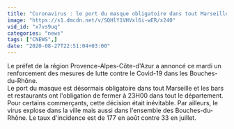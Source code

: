 ```yaml
---
title: "Coronavirus : le port du masque obligatoire dans tout Marseille"
image: "https://s1.dmcdn.net/v/SQHlY1VHVxl6i-wER/x240"
vid_id: "x7vs9uq"
categories: "news"
tags: ["CNEWS",]
date: "2020-08-27T22:51:04+03:00"
---
```

Le préfet de la région Provence-Alpes-Côte-d'Azur a annoncé ce mardi un renforcement des mesures de lutte contre le Covid-19 dans les Bouches-du-Rhône.  <br>Le port du masque est désormais obligatoire dans tout Marseille et les bars et restaurants ont l'obligation de fermer à 23H00 dans tout le département.  <br>Pour certains commerçants, cette décision était inévitable. Par ailleurs, le virus explose dans la ville mais aussi dans l'ensemble des Bouches-du-Rhône. Le taux d'incidence est de 177 en août contre 33 en juillet.   <br>
